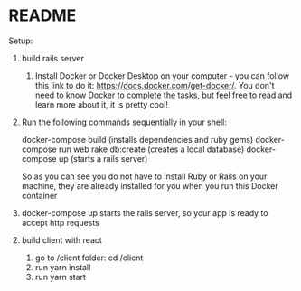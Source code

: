 # README

Setup:

1. build rails server

   1. Install Docker or Docker Desktop on your computer - you can follow this link to do it:
      https://docs.docker.com/get-docker/. You don't need to know Docker to complete the tasks, but feel free to read and learn more about it, it is pretty cool!

2) Run the following commands sequentially in your shell:

   docker-compose build (installs dependencies and ruby gems)
   docker-compose run web rake db:create (creates a local database)
   docker-compose up (starts a rails server)

   So as you can see you do not have to install Ruby or Rails on your machine, they are already installed for you when you run this Docker container

3) docker-compose up starts the rails server, so your app is ready to accept http requests

2. build client with react

   1. go to /client folder: cd /client
   2. run yarn install
   3. run yarn start
